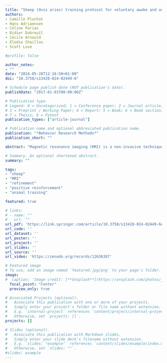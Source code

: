 ```yaml
---
title: "Sheep (Ovis aries) training protocol for voluntary awake and unrestrained structural brain MRI acquisitions"
authors:
- Camille Pluchot
- Hans Adriaensen
- Céline Parias
- Didier Dubreuil
- Cécile Arnould
- Elodie Chaillou
- Scott Love

#profile: false 

author_notes:
- ""
date: "2024-05-28T12:18:50+01:00"
doi: "10.3758/s13428-024-02449-6"

# Schedule page publish date (NOT publication's date).
publishDate: "2017-01-01T00:00:00Z"

# Publication type.
# Legend: 0 = Uncategorized; 1 = Conference paper; 2 = Journal article;
# 3 = Preprint / Working Paper; 4 = Report; 5 = Book; 6 = Book section;
# 7 = Thesis; 8 = Patent
publication_types: ["article-journal"]

# Publication name and optional abbreviated publication name.
publication: "*Behavior Research Methods*"
publication_short: ""

abstract: "Magnetic resonance imaging (MRI) is a non-invasive technique that requires the participant to be completely motionless. To date, MRI in awake and unrestrained animals has only been achieved with humans and dogs. For other species, alternative techniques such as anesthesia, restraint and/or sedation have been necessary. Anatomical and functional MRI studies with sheep have only been conducted under general anesthesia. This ensures the absence of movement and allows relatively long MRI experiments but it removes the non-invasive nature of the MRI technique (i.e., IV injections, intubation). Anesthesia can also be detrimental to health, disrupt neurovascular coupling, and does not permit the study of higher-level cognition. Here, we present a proof-of-concept that sheep can be trained to perform a series of tasks, enabling them to voluntarily participate in MRI sessions without anesthesia or restraint. We describe a step-by-step training protocol based on positive reinforcement (food and praise) that could be used as a basis for future neuroimaging research in sheep. This protocol details the two successive phases required for sheep to successfully achieve MRI acquisitions of their brain. By providing structural brain MRI images from six out of ten sheep, we demonstrate the feasibility of our training protocol. This innovative training protocol paves the way for the possibility of conducting animal welfare-friendly functional MRI studies with sheep to investigate ovine cognition."

# Summary. An optional shortened abstract.
summary: ""

tags:
- "sheep"
- "MRI"
- "refinement"
- "positive reinforcement"
- "animal training"

featured: true

# links:
# - name: ""
#   url: ""
url_pdf: 'https://link.springer.com/article/10.3758/s13428-024-02449-6#article-info'
url_code: ''
url_dataset: ''
url_poster: ''
url_project: ''
url_slides: ''
url_source: ''
url_video: 'https://zenodo.org/records/12636387'

# Featured image
# To use, add an image named `featured.jpg/png` to your page's folder.
image:
#  caption: 'Image credit: [**Unsplash**](https://unsplash.com/photos/jdD8gXaTZsc)'
  focal_point: "Center"
  preview_only: true

# Associated Projects (optional).
#   Associate this publication with one or more of your projects.
#   Simply enter your project's folder or file name without extension.
#   E.g. `internal-project` references `content/project/internal-project/index.md`.
#   Otherwise, set `projects: []`.
projects: []

# Slides (optional).
#   Associate this publication with Markdown slides.
#   Simply enter your slide deck's filename without extension.
#   E.g. `slides: "example"` references `content/slides/example/index.md`.
#   Otherwise, set `slides: ""`.
#slides: example
---
```


